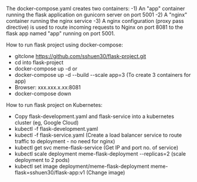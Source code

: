 The docker-compose.yaml creates two containers:
-1) An "app" container running the flask application on gunicorn server on port 5001
-2) A "nginx" container running the nginx service
-3) A nginx configuration (proxy pass directive) is used to route incoming requests to Nginx on port 8081 to the flask app named "app" running on port 5001. 

How to run flask project using docker-compose:
- gitclone https://github.com/sshuen30/flask-project.git
- cd into flask-project
- docker-compose up -d or 
- docker-compose up -d --build --scale app=3 (To create 3 containers for app)
- Browser: xxx.xxx.x.xx:8081
- docker-compose down

How to run flask project on Kubernetes:
- Copy flask-development.yaml and flask-service into a kubernetes cluster (eg, Google Cloud)
- kubectl -f flask-development.yaml
- kubectl -f flask-service.yaml (Create a load balancer service to route traffic to deployment - no need for nginx)
- kubectl get svc meme-flask-service (Get IP and port no. of service)
- kubectl scale deployment meme-flask-deployment --replicas=2 (scale deployment to 2 pods)
- kubectl set image deployment/meme-flask-deployment meme-flask=sshuen30/flask-app:v1 (Change image)
